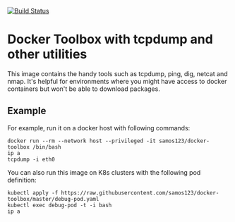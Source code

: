 [![Build Status](https://travis-ci.org/samos123/docker-toolbox.svg?branch=master)](https://travis-ci.org/samos123/docker-toolbox)
# Docker Toolbox with tcpdump and other utilities
This image contains the handy tools such as tcpdump, ping, dig, netcat and
nmap. It's helpful for environments where you might have access to docker
containers but won't be able to download packages.

## Example
For example, run it on a docker host with following commands:
```
docker run --rm --network host --privileged -it samos123/docker-toolbox /bin/bash
ip a
tcpdump -i eth0
```

You can also run this image on K8s clusters with the following pod definition:
```
kubectl apply -f https://raw.githubusercontent.com/samos123/docker-toolbox/master/debug-pod.yaml
kubectl exec debug-pod -t -i bash
ip a
```
